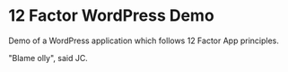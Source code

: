 # 12 Factor WordPress Demo

Demo of a WordPress application which follows 12 Factor App principles.

"Blame olly", said JC.

